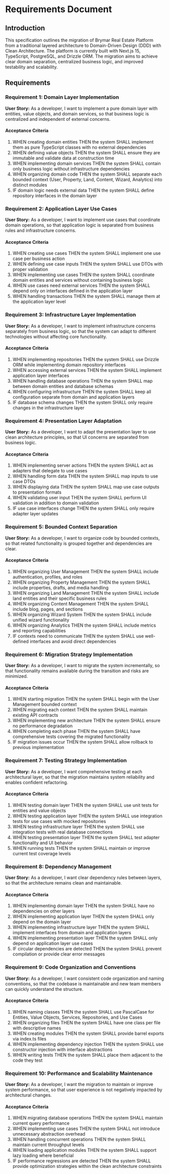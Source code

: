# Requirements Document

## Introduction

This specification outlines the migration of Brymar Real Estate Platform from a traditional layered architecture to Domain-Driven Design (DDD) with Clean Architecture. The platform is currently built with Next.js 15, TypeScript, PostgreSQL, and Drizzle ORM. The migration aims to achieve clear domain separation, centralized business logic, and improved testability and scalability.

## Requirements

### Requirement 1: Domain Layer Implementation

**User Story:** As a developer, I want to implement a pure domain layer with entities, value objects, and domain services, so that business logic is centralized and independent of external concerns.

#### Acceptance Criteria

1. WHEN creating domain entities THEN the system SHALL implement them as pure TypeScript classes with no external dependencies
2. WHEN defining value objects THEN the system SHALL ensure they are immutable and validate data at construction time
3. WHEN implementing domain services THEN the system SHALL contain only business logic without infrastructure dependencies
4. WHEN organizing domain code THEN the system SHALL separate each bounded context (User, Property, Land, Content, Wizard, Analytics) into distinct modules
5. IF domain logic needs external data THEN the system SHALL define repository interfaces in the domain layer

### Requirement 2: Application Layer Use Cases

**User Story:** As a developer, I want to implement use cases that coordinate domain operations, so that application logic is separated from business rules and infrastructure concerns.

#### Acceptance Criteria

1. WHEN creating use cases THEN the system SHALL implement one use case per business action
2. WHEN defining use case inputs THEN the system SHALL use DTOs with proper validation
3. WHEN implementing use cases THEN the system SHALL coordinate domain entities and services without containing business logic
4. WHEN use cases need external services THEN the system SHALL depend only on interfaces defined in the application layer
5. WHEN handling transactions THEN the system SHALL manage them at the application layer level

### Requirement 3: Infrastructure Layer Implementation

**User Story:** As a developer, I want to implement infrastructure concerns separately from business logic, so that the system can adapt to different technologies without affecting core functionality.

#### Acceptance Criteria

1. WHEN implementing repositories THEN the system SHALL use Drizzle ORM while implementing domain repository interfaces
2. WHEN accessing external services THEN the system SHALL implement application layer interfaces
3. WHEN handling database operations THEN the system SHALL map between domain entities and database schemas
4. WHEN configuring infrastructure THEN the system SHALL keep all configuration separate from domain and application layers
5. IF database schema changes THEN the system SHALL only require changes in the infrastructure layer

### Requirement 4: Presentation Layer Adaptation

**User Story:** As a developer, I want to adapt the presentation layer to use clean architecture principles, so that UI concerns are separated from business logic.

#### Acceptance Criteria

1. WHEN implementing server actions THEN the system SHALL act as adapters that delegate to use cases
2. WHEN handling form data THEN the system SHALL map inputs to use case DTOs
3. WHEN displaying data THEN the system SHALL map use case outputs to presentation formats
4. WHEN validating user input THEN the system SHALL perform UI validation in addition to domain validation
5. IF use case interfaces change THEN the system SHALL only require adapter layer updates

### Requirement 5: Bounded Context Separation

**User Story:** As a developer, I want to organize code by bounded contexts, so that related functionality is grouped together and dependencies are clear.

#### Acceptance Criteria

1. WHEN organizing User Management THEN the system SHALL include authentication, profiles, and roles
2. WHEN organizing Property Management THEN the system SHALL include properties, drafts, and media handling
3. WHEN organizing Land Management THEN the system SHALL include land entities and their specific business rules
4. WHEN organizing Content Management THEN the system SHALL include blog, pages, and sections
5. WHEN organizing Wizard System THEN the system SHALL include unified wizard functionality
6. WHEN organizing Analytics THEN the system SHALL include metrics and reporting capabilities
7. IF contexts need to communicate THEN the system SHALL use well-defined interfaces and avoid direct dependencies

### Requirement 6: Migration Strategy Implementation

**User Story:** As a developer, I want to migrate the system incrementally, so that functionality remains available during the transition and risks are minimized.

#### Acceptance Criteria

1. WHEN starting migration THEN the system SHALL begin with the User Management bounded context
2. WHEN migrating each context THEN the system SHALL maintain existing API contracts
3. WHEN implementing new architecture THEN the system SHALL ensure no performance degradation
4. WHEN completing each phase THEN the system SHALL have comprehensive tests covering the migrated functionality
5. IF migration issues occur THEN the system SHALL allow rollback to previous implementation

### Requirement 7: Testing Strategy Implementation

**User Story:** As a developer, I want comprehensive testing at each architectural layer, so that the migration maintains system reliability and enables confident refactoring.

#### Acceptance Criteria

1. WHEN testing domain layer THEN the system SHALL use unit tests for entities and value objects
2. WHEN testing application layer THEN the system SHALL use integration tests for use cases with mocked repositories
3. WHEN testing infrastructure layer THEN the system SHALL use integration tests with real database connections
4. WHEN testing presentation layer THEN the system SHALL test adapter functionality and UI behavior
5. WHEN running tests THEN the system SHALL maintain or improve current test coverage levels

### Requirement 8: Dependency Management

**User Story:** As a developer, I want clear dependency rules between layers, so that the architecture remains clean and maintainable.

#### Acceptance Criteria

1. WHEN implementing domain layer THEN the system SHALL have no dependencies on other layers
2. WHEN implementing application layer THEN the system SHALL only depend on the domain layer
3. WHEN implementing infrastructure layer THEN the system SHALL implement interfaces from domain and application layers
4. WHEN implementing presentation layer THEN the system SHALL only depend on application layer use cases
5. IF circular dependencies are detected THEN the system SHALL prevent compilation or provide clear error messages

### Requirement 9: Code Organization and Conventions

**User Story:** As a developer, I want consistent code organization and naming conventions, so that the codebase is maintainable and new team members can quickly understand the structure.

#### Acceptance Criteria

1. WHEN naming classes THEN the system SHALL use PascalCase for Entities, Value Objects, Services, Repositories, and Use Cases
2. WHEN organizing files THEN the system SHALL have one class per file with descriptive names
3. WHEN creating modules THEN the system SHALL provide barrel exports via index.ts files
4. WHEN implementing dependency injection THEN the system SHALL use constructor injection with interface abstractions
5. WHEN writing tests THEN the system SHALL place them adjacent to the code they test

### Requirement 10: Performance and Scalability Maintenance

**User Story:** As a developer, I want the migration to maintain or improve system performance, so that user experience is not negatively impacted by architectural changes.

#### Acceptance Criteria

1. WHEN migrating database operations THEN the system SHALL maintain current query performance
2. WHEN implementing use cases THEN the system SHALL not introduce unnecessary abstraction overhead
3. WHEN handling concurrent operations THEN the system SHALL maintain current throughput levels
4. WHEN loading application modules THEN the system SHALL support lazy loading where beneficial
5. IF performance regressions are detected THEN the system SHALL provide optimization strategies within the clean architecture constraints

